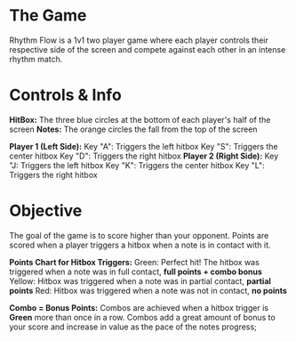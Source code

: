 # The Game

Rhythm Flow is a 1v1 two player game where each player controls their respective side of the screen and compete against each other in an intense rhythm match.

# Controls & Info

**HitBox:** The three blue circles at the bottom of each player's half of the screen
**Notes:** The orange circles the fall from the top of the screen

**Player 1 (Left Side):**
Key "A": Triggers the left hitbox
Key "S": Triggers the center hitbox
Key "D": Triggers the right hitbox
**Player 2 (Right Side):**
Key "J: Triggers the left hitbox
Key "K": Triggers the center hitbox
Key "L": Triggers the right hitbox

# Objective

The goal of the game is to score higher than your opponent. Points are scored when a player triggers a hitbox when a note is in contact with it.

**Points Chart for Hitbox Triggers:**
Green: Perfect hit! The hitbox was triggered when a note was in full contact, **full points + combo bonus**
Yellow: Hitbox was triggered when a note was in partial contact, **partial points**
Red: Hitbox was triggered when a note was not in contact, **no points**

**Combo = Bonus Points:**
Combos are achieved when a hitbox trigger is **Green** more than once in a row. Combos add a great amount of bonus to your score and increase in value as the pace of the notes progress;
